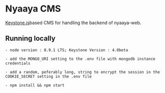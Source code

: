 # Nyaaya CMS

[Keystone.js](http://keystonejs.com)based CMS for handling the backend of nyaaya-web. 

## Running locally

	- node version : 8.9.1 LTS; Keystone Version : 4.0beta

    - add the MONGO_URI setting to the .env file with mongodb instance credentials

    - add a random, peferably long, string to encrypt the session in the COOKIE_SECRET setting in the .env file

    - npm install && npm start
